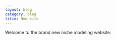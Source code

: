 ```yaml
---
layout: blog
category: blog
titie: New site
---
```


Welcome to the brand new niche modeling website.
